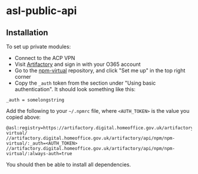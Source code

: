 # asl-public-api

## Installation

To set up private modules:

* Connect to the ACP VPN
* Visit [Artifactory](https://artifactory.digital.homeoffice.gov.uk/artifactory/webapp/) and sign in with your O365 account
* Go to the [npm-virtual](https://artifactory.digital.homeoffice.gov.uk/artifactory/webapp/#/artifacts/browse/tree/General/npm-virtual) repository, and click "Set me up" in the top right corner
* Copy the `_auth` token from the section under "Using basic authentication". It should look something like this:

```
_auth = somelongstring
```

Add the following to your `~/.npmrc` file, where `<AUTH_TOKEN>` is the value you copied above:

```
@asl:registry=https://artifactory.digital.homeoffice.gov.uk/artifactory/api/npm/npm-virtual/
//artifactory.digital.homeoffice.gov.uk/artifactory/api/npm/npm-virtual/:_auth=<AUTH_TOKEN>
//artifactory.digital.homeoffice.gov.uk/artifactory/api/npm/npm-virtual/:always-auth=true
```

You should then be able to install all dependencies.
